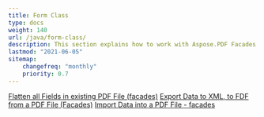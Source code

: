 ```yaml
---
title: Form Class
type: docs
weight: 140
url: /java/form-class/
description: This section explains how to work with Aspose.PDF Facades using Form Class.
lastmod: "2021-06-05"
sitemap:
    changefreq: "monthly"
    priority: 0.7
---
```


[Flatten all Fields in existing PDF File (facades)](/pdf/java/flatten-all-fields/)
[Export Data to XML, to FDF from a PDF File (Facades)](/pdf/java/export-data-into-a-pdf-file-facades/)
[Import Data into a PDF File - facades](/pdf/java/import-data-into-a-pdf-file-facades/)

